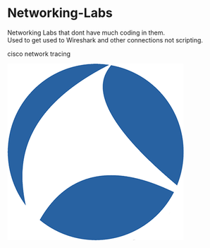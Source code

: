 # Networking-Labs
Networking Labs that dont have much coding in them.  
Used to get used to Wireshark and other connections not scripting.

cisco network tracing

![grab-landing-page](https://github.com/nickayson/Networking-Labs/blob/main/sflogo.png)
